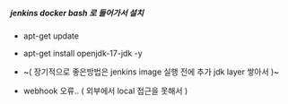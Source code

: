 ##### jenkins docker bash 로 들어가서 설치

* apt-get update
* apt-get install openjdk-17-jdk -y
* ~( 장기적으로 좋은방법은 jenkins image 실행 전에 추가 jdk layer 쌓아서 )~

* webhook 오류.. ( 외부에서 local 접근을 못해서 )